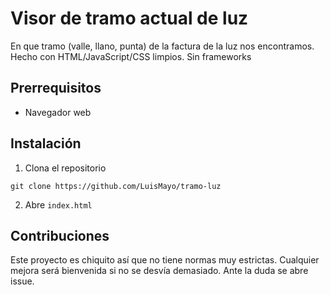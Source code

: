 # Visor de tramo actual de luz
 En que tramo (valle, llano, punta) de la factura de la luz nos encontramos. Hecho con HTML/JavaScript/CSS limpios. Sin frameworks

## Prerrequisitos
 - Navegador web

## Instalación
1. Clona el repositorio
```
git clone https://github.com/LuisMayo/tramo-luz
```
2. Abre `index.html`

## Contribuciones
Este proyecto es chiquito así que no tiene normas muy estrictas. Cualquier mejora será bienvenida si no se desvía demasiado. Ante la duda se abre issue.


